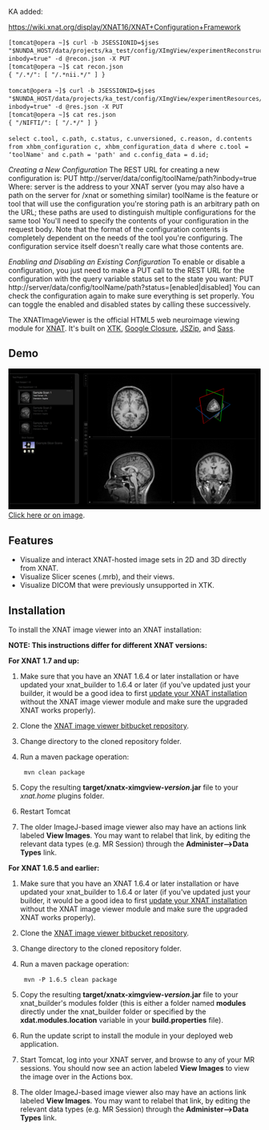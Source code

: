 KA added: 

https://wiki.xnat.org/display/XNAT16/XNAT+Configuration+Framework

```
[tomcat@opera ~]$ curl -b JSESSIONID=$jses "$NUNDA_HOST/data/projects/ka_test/config/XImgView/experimentReconstructions/filters?inbody=true" -d @recon.json -X PUT
[tomcat@opera ~]$ cat recon.json 
{ "/.*/": [ "/.*nii.*/" ] }

tomcat@opera ~]$ curl -b JSESSIONID=$jses "$NUNDA_HOST/data/projects/ka_test/config/XImgView/experimentResources/filters?inbody=true" -d @res.json -X PUT
[tomcat@opera ~]$ cat res.json 
{ "/NIFTI/": [ "/.*/" ] }

select c.tool, c.path, c.status, c.unversioned, c.reason, d.contents from xhbm_configuration c, xhbm_configuration_data d where c.tool = ‘toolName' and c.path = 'path' and c.config_data = d.id;
```

_Creating a New Configuration_
The REST URL for creating a new configuration is:
PUT http://server/data/config/toolName/path?inbody=true
Where:
server is the address to your XNAT server (you may also have a path on the server for /xnat or something similar)
toolName is the feature or tool that will use the configuration you're storing
path is an arbitrary path on the URL; these paths are used to distinguish multiple configurations for the same tool
You'll need to specify the contents of your configuration in the request body. Note that the format of the configuration contents is completely dependent on the needs of the tool you're configuring. The configuration service itself doesn't really care what those contents are.

_Enabling and Disabling an Existing Configuration_
To enable or disable a configuration, you just need to make a PUT call to the REST URL for the configuration with the query variable status set to the state you want:
PUT http://server/data/config/toolName/path?status=[enabled|disabled]
You can check the configuration again to make sure everything is set properly. You can toggle the enabled and disabled states by calling these successively.


The XNATImageViewer is the official HTML5 web neuroimage viewing module for [XNAT](http://www.xnat.org/).  It's built on [XTK](https://github.com/xtk/X#readme), [Google Closure](https://developers.google.com/closure/), [JSZip](http://stuk.github.io/jszip/), and [Sass](http://sass-lang.com/).

Demo
--------------
[![Demo](https://raw.githubusercontent.com/MokaCreativeLLC/XNATImageViewer/master/src/main/images/viewer/xiv/ui/Demo/Demo-orig.jpg)](http://mokacreativellc.github.io/XNATImageViewer/Demo.html)
[Click here or on image](http://mokacreativellc.github.io/XNATImageViewer/Demo.html).

Features
----
* Visualize and interact XNAT-hosted image sets in 2D and 3D directly from XNAT.
* Visualize Slicer scenes (.mrb), and their views.
* Visualize DICOM that were previously unsupported in XTK.


Installation
------------

To install the XNAT image viewer into an XNAT installation:

**NOTE:  This instructions differ for different XNAT versions:**

**For XNAT 1.7 and up:**

1. Make sure that you have an XNAT 1.6.4 or later installation or have updated your xnat_builder to 1.6.4 or later (if you've updated just your builder, it would be a good idea to first [update your XNAT installation](https://wiki.xnat.org/display/XNAT16/How+to+Upgrade+XNAT#HowtoUpgradeXNAT-NewReleaseOldDatabase) without the XNAT image viewer module and make sure the upgraded XNAT works properly).

2. Clone the [XNAT image viewer bitbucket repository](https://bitbucket.org/xnatdev/xnat-image-viewer-plugin).

3. Change directory to the cloned repository folder.

4. Run a maven package operation:

        mvn clean package

5.  Copy the resulting **target/xnatx-ximgview-*version*.jar** file to your *xnat.home* plugins folder.

6.  Restart Tomcat

7. The older ImageJ-based image viewer also may have an actions link labeled **View Images**.  You may want to relabel that link, by editing the relevant data types (e.g. MR Session) through the **Administer-->Data Types** link.

**For XNAT 1.6.5 and earlier:**

1. Make sure that you have an XNAT 1.6.4 or later installation or have updated your xnat_builder to 1.6.4 or later (if you've updated just your builder, it would be a good idea to first [update your XNAT installation](https://wiki.xnat.org/display/XNAT16/How+to+Upgrade+XNAT#HowtoUpgradeXNAT-NewReleaseOldDatabase) without the XNAT image viewer module and make sure the upgraded XNAT works properly).

2. Clone the [XNAT image viewer bitbucket repository](https://bitbucket.org/xnatdev/xnat-image-viewer-plugin).

3. Change directory to the cloned repository folder.


4. Run a maven package operation:

        mvn -P 1.6.5 clean package

5.  Copy the resulting **target/xnatx-ximgview-*version*.jar** file to your xnat_builder's modules folder (this is either a folder named **modules** directly under the xnat_builder folder or specified by the **xdat.modules.location** variable in your **build.properties** file).

6. Run the update script to install the module in your deployed web application.

7. Start Tomcat, log into your XNAT server, and browse to any of your MR sessions. You should now see an action labeled **View Images** to view the image over in the Actions box.

8. The older ImageJ-based image viewer also may have an actions link labeled **View Images**.  You may want to relabel that link, by editing the relevant data types (e.g. MR Session) through the **Administer-->Data Types** link.

